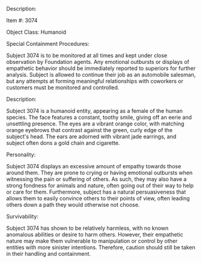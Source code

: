 Description:

Item #: 3074

Object Class: Humanoid

Special Containment Procedures:

Subject 3074 is to be monitored at all times and kept under close observation by Foundation agents. Any emotional outbursts or displays of empathetic behavior should be immediately reported to superiors for further analysis. Subject is allowed to continue their job as an automobile salesman, but any attempts at forming meaningful relationships with coworkers or customers must be monitored and controlled.

Description:

Subject 3074 is a humanoid entity, appearing as a female of the human species. The face features a constant, toothy smile, giving off an eerie and unsettling presence. The eyes are a vibrant orange color, with matching orange eyebrows that contrast against the green, curly edge of the subject's head. The ears are adorned with vibrant jade earrings, and subject often dons a gold chain and cigarette.

Personality:

Subject 3074 displays an excessive amount of empathy towards those around them. They are prone to crying or having emotional outbursts when witnessing the pain or suffering of others. As such, they may also have a strong fondness for animals and nature, often going out of their way to help or care for them. Furthermore, subject has a natural persuasiveness that allows them to easily convince others to their points of view, often leading others down a path they would otherwise not choose.

Survivability:

Subject 3074 has shown to be relatively harmless, with no known anomalous abilities or desire to harm others. However, their empathetic nature may make them vulnerable to manipulation or control by other entities with more sinister intentions. Therefore, caution should still be taken in their handling and containment.